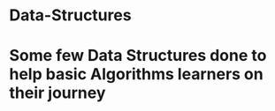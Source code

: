 # Data-Structures
# Some few Data Structures done to help basic Algorithms learners on their journey
